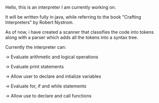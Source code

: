 Hello, this is an interpreter I am currently working on.

It will be written fully in java, while referring to the book "Crafting Interpreters" by Robert Nystrom.

As of now, i have created a scanner that classifies the code into tokens along with a parser which adds all the tokens into a syntax tree.

Currently the interpreter can:

  -> Evaluate arithmetic and logical operations

  -> Evaluate print statements

  -> Allow user to declare and intialize variables

  -> Evaluate for, if and while statements

  -> Allow use to declare and call functions